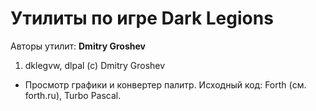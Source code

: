 ﻿# Утилиты по игре Dark Legions

Авторы утилит: **Dmitry Groshev**

1. dklegvw, dlpal (c) Dmitry Groshev
 * Просмотр графики и конвертер палитр. Исходный код: Forth (см. forth.ru), Turbo Pascal.